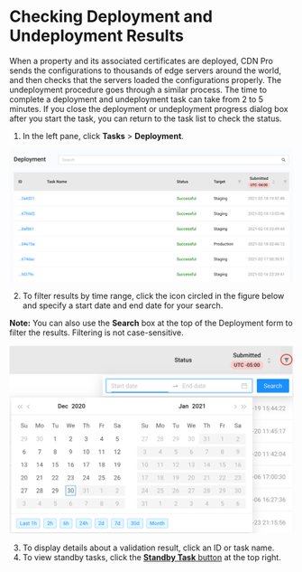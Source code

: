 <!--?xml version="1.0" encoding="utf-8"?-->

# Checking Deployment and Undeployment Results

When a property and its associated certificates are deployed, CDN Pro sends the configurations to thousands of edge servers around the world, and then checks that the servers loaded the configurations properly. The undeployment procedure goes through a similar process. The time to complete a deployment and undeployment task can take from 2 to 5 minutes. If you close the deployment or undeployment progress dialog box after you start the task, you can return to the task list to check the status.

1. In the left pane, click **Tasks** > **Deployment**.

<p align="center"><img src="/docs/resources/images/tasks/tasks-deployment.png" alt="Deployment Tasks" width="900"></p>
 
2. To filter results by time range, click the icon circled in the figure below and specify a start date and end date for your search.

**Note:** You can also use the **Search** box at the top of the Deployment form to filter the results. Filtering is not case-sensitive.

<p align="center"><img src="/docs/resources/images/tasks/validation_time_range_filter.png" alt="Validation Tasks" width="900"></p>

3. To display details about a validation result, click an ID or task name.
4. To view standby tasks, click the [**Standby Task** button](<docs/../../tasks/standby-tasks.md>) at the top right.

